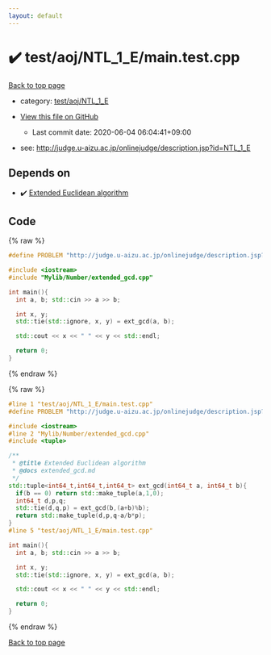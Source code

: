 ```yaml
---
layout: default
---
```


<!-- mathjax config similar to math.stackexchange -->
<script type="text/javascript" async
  src="https://cdnjs.cloudflare.com/ajax/libs/mathjax/2.7.5/MathJax.js?config=TeX-MML-AM_CHTML">
</script>
<script type="text/x-mathjax-config">
  MathJax.Hub.Config({
    TeX: { equationNumbers: { autoNumber: "AMS" }},
    tex2jax: {
      inlineMath: [ ['$','$'] ],
      processEscapes: true
    },
    "HTML-CSS": { matchFontHeight: false },
    displayAlign: "left",
    displayIndent: "2em"
  });
</script>

<script type="text/javascript" src="https://cdnjs.cloudflare.com/ajax/libs/jquery/3.4.1/jquery.min.js"></script>
<script src="https://cdn.jsdelivr.net/npm/jquery-balloon-js@1.1.2/jquery.balloon.min.js" integrity="sha256-ZEYs9VrgAeNuPvs15E39OsyOJaIkXEEt10fzxJ20+2I=" crossorigin="anonymous"></script>
<script type="text/javascript" src="../../../../assets/js/copy-button.js"></script>
<link rel="stylesheet" href="../../../../assets/css/copy-button.css" />


# :heavy_check_mark: test/aoj/NTL_1_E/main.test.cpp

<a href="../../../../index.html">Back to top page</a>

* category: <a href="../../../../index.html#eb00a432be8a262fbfe01324f50ff04b">test/aoj/NTL_1_E</a>
* <a href="{{ site.github.repository_url }}/blob/master/test/aoj/NTL_1_E/main.test.cpp">View this file on GitHub</a>
    - Last commit date: 2020-06-04 06:04:41+09:00


* see: <a href="http://judge.u-aizu.ac.jp/onlinejudge/description.jsp?id=NTL_1_E">http://judge.u-aizu.ac.jp/onlinejudge/description.jsp?id=NTL_1_E</a>


## Depends on

* :heavy_check_mark: <a href="../../../../library/Mylib/Number/extended_gcd.cpp.html">Extended Euclidean algorithm</a>


## Code

<a id="unbundled"></a>
{% raw %}
```cpp
#define PROBLEM "http://judge.u-aizu.ac.jp/onlinejudge/description.jsp?id=NTL_1_E"

#include <iostream>
#include "Mylib/Number/extended_gcd.cpp"

int main(){
  int a, b; std::cin >> a >> b;

  int x, y;
  std::tie(std::ignore, x, y) = ext_gcd(a, b);

  std::cout << x << " " << y << std::endl;

  return 0;
}

```
{% endraw %}

<a id="bundled"></a>
{% raw %}
```cpp
#line 1 "test/aoj/NTL_1_E/main.test.cpp"
#define PROBLEM "http://judge.u-aizu.ac.jp/onlinejudge/description.jsp?id=NTL_1_E"

#include <iostream>
#line 2 "Mylib/Number/extended_gcd.cpp"
#include <tuple>

/**
 * @title Extended Euclidean algorithm
 * @docs extended_gcd.md
 */
std::tuple<int64_t,int64_t,int64_t> ext_gcd(int64_t a, int64_t b){
  if(b == 0) return std::make_tuple(a,1,0);
  int64_t d,p,q;
  std::tie(d,q,p) = ext_gcd(b,(a+b)%b);
  return std::make_tuple(d,p,q-a/b*p);
}
#line 5 "test/aoj/NTL_1_E/main.test.cpp"

int main(){
  int a, b; std::cin >> a >> b;

  int x, y;
  std::tie(std::ignore, x, y) = ext_gcd(a, b);

  std::cout << x << " " << y << std::endl;

  return 0;
}

```
{% endraw %}

<a href="../../../../index.html">Back to top page</a>

